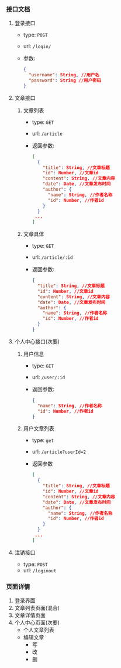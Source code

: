 ### 接口文档

1. 登录接口

   - type: `POST`


   - url: `/login/`

   - 参数: 

     ```json
     {
       "username": String, //用户名
       "password": String //用户密码
     }
     ```

2. 文章接口

   1. 文章列表

      - type: `GET`

      - url: `/article`

      - 返回参数: 

        ```json
        [
          {
            "title": String, //文章标题
            "id": Number, //文章id
            "content": String, //文章内容
            "date": Date, //文章发布时间
            "author": {
              "name": String, //作者名称
              "id": Number, //作者id
            }
          }
         ...
        ]
        ```

   2. 文章具体

      - type: `GET`

      - url: `/article/:id`

      - 返回参数:

        ```json
        {
          "title": String, //文章标题
          "id": Number, //文章id
          "content": String, //文章内容
          "date": Date, //文章发布时间
          "author": {
            "name": String, //作者名称
            "id": Number, //作者id
          }
        }
        ```

3. 个人中心接口(次要)

   1. 用户信息

      - type: `GET`

      - url: `/user/:id`

      - 返回参数:

        ```json
        {
          "name": String, //作者名称
          "id": Number, //作者id
        }
        ```

   2. 用户文章列表

      - type: `get`

      - url: `/article?userId=2`

      - 返回参数

        ```json
        [
          {
            "title": String, //文章标题
            "id": Number, //文章id
            "content": String, //文章内容
            "date": Date, //文章发布时间
            "author": {
              "name": String, //作者名称
              "id": Number, //作者id
            }
          }
         ...
        ]
        ```

4. 注销接口

   - type: `POST`
   - url: `/loginout`


### 页面详情

1. 登录界面
2. 文章列表页面(混合)
3. 文章详情页面
4. 个人中心页面(次要)
   - 个人文章列表
   - 编辑文章
     - 写
     - 改
     - 删